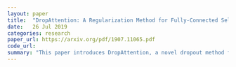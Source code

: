 ```yaml
---
layout: paper
title:  "DropAttention: A Regularization Method for Fully-Connected Self-Attention Networks"
date:   26 Jul 2019
categories: research
paper_url: https://arxiv.org/pdf/1907.11065.pdf
code_url: 
summary: "This paper introduces DropAttention, a novel dropout method for fully-connected self-attention layers in Transformers, aiming to prevent overfitting by regularizing attention weights. Unlike existing dropout techniques for other neural network layers, DropAttention specifically targets the unique challenges of self-attention mechanisms. Our experiments across various tasks demonstrate that DropAttention not only enhances performance but also mitigates overfitting, providing a significant advancement in the regularization of Transformers."
---
```


